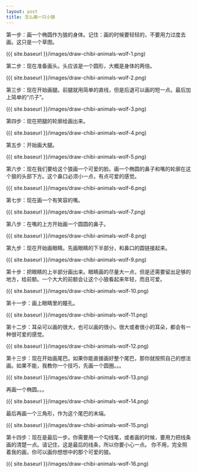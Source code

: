 ```yaml
---
layout: post
title: 怎么画一只小狼
---
```


第一步：画一个椭圆作为狼的身体。记住：画的时候要轻轻的，不要用力过度去画。这只是一个草图。

({{ site.baseurl }}/images/draw-chibi-animals-wolf-1.png)

第二步：现在准备画头。头应该是一个圆形，大概是身体的两倍。

({{ site.baseurl }}/images/draw-chibi-animals-wolf-2.png)

第三步：现在开始画腿。前腿就用简单的直线，但是后退可以画的短一点。最后加上简单的“爪子”。

({{ site.baseurl }}/images/draw-chibi-animals-wolf-3.png)

第四步：现在把腿的轮廓给画出来。

({{ site.baseurl }}/images/draw-chibi-animals-wolf-4.png)

第五步：开始画大腿。

({{ site.baseurl }}/images/draw-chibi-animals-wolf-5.png)

第六步：现在我们要给这个狼画一个可爱的脸。画一个椭圆的鼻子和嘴的轮廓在这个狼的头部下方。这个鼻口必须小一点，有点可爱的感觉。

({{ site.baseurl }}/images/draw-chibi-animals-wolf-6.png)

第七步：现在画一个有笑容的嘴。

({{ site.baseurl }}/images/draw-chibi-animals-wolf-7.png)

第八步：在嘴的上方开始画一个圆圆的鼻子。

({{ site.baseurl }}/images/draw-chibi-animals-wolf-8.png)

第九步：现在开始画眼睛。先画眼睛的下半部分，和鼻口的圆链接起来。

({{ site.baseurl }}/images/draw-chibi-animals-wolf-9.png)

第十步：把眼睛的上半部分画出来。眼睛画的尽量大一点，但是还需要留出足够的地方，给前额。一个大大的前额会让这个小狼看起来年轻，而且可爱。

({{ site.baseurl }}/images/draw-chibi-animals-wolf-10.png)

第十一步：画上眼睛里的瞳孔。

({{ site.baseurl }}/images/draw-chibi-animals-wolf-11.png)

第十二步：耳朵可以画的很大，也可以画的很小。很大或者很小的耳朵，都会有一种很可爱的感觉。

({{ site.baseurl }}/images/draw-chibi-animals-wolf-12.png)

第十三步：现在开始画尾巴。如果你能直接画好整个尾巴，那你就按照自己的想法画。如果不能，我教你一个技巧，先画一个圆圈。。。

({{ site.baseurl }}/images/draw-chibi-animals-wolf-13.png)

再画一个椭圆。。。

({{ site.baseurl }}/images/draw-chibi-animals-wolf-14.png)

最后再画一个三角形，作为这个尾巴的末端。

({{ site.baseurl }}/images/draw-chibi-animals-wolf-15.png)

第十四步：现在是最后一步。你需要用一个勾线笔，或者画的时候，要用力把线条画的清楚一点。请记住，这是最后的线条，所以你要小心一点。
你不用，完全照着我的画，你可以画你想想中的那个可爱的狼。

({{ site.baseurl }}/images/draw-chibi-animals-wolf-16.png)
